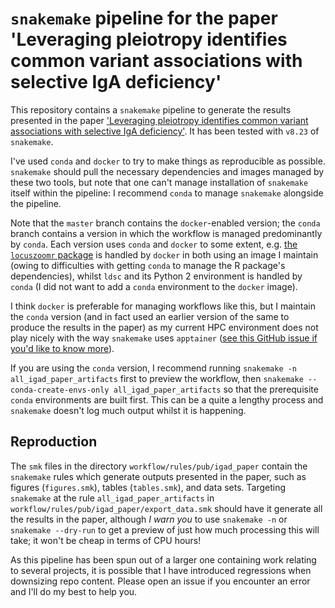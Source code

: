 # `snakemake` pipeline for the paper 'Leveraging pleiotropy identifies common variant associations with selective IgA deficiency'

This repository contains a `snakemake` pipeline to generate the results presented in the paper ['Leveraging pleiotropy identifies common variant associations with selective IgA deficiency'](https://github.com/twillis209/igad_paper_pipeline). It has been tested with `v8.23` of `snakemake`.

I've used `conda` and `docker` to try to make things as reproducible as possible. `snakemake` should pull the necessary dependencies and images managed by these two tools, but note that one can't manage installation of `snakemake` itself within the pipeline: I recommend `conda` to manage `snakemake` alongside the pipeline.

Note that the `master` branch contains the `docker`-enabled version; the `conda` branch contains a version in which the workflow is managed predominantly by `conda`. Each version uses `conda` and `docker` to some extent, e.g. [the `locuszoomr` package](https://github.com/myles-lewis/locuszoomr) is handled by `docker` in both using an image I maintain (owing to difficulties with getting `conda` to manage the R package's dependencies), whilst `ldsc` and its Python 2 environment is handled by `conda` (I did not want to add a `conda` environment to the `docker` image).

I think `docker` is preferable for managing workflows like this, but I maintain the `conda` version (and in fact used an earlier version of the same to produce the results in the paper) as my current HPC environment does not play nicely with the way `snakemake` uses `apptainer` ([see this GitHub issue if you'd like to know more](https://github.com/snakemake/snakemake/issues/2959)).

If you are using the `conda` version, I recommend running `snakemake -n all_igad_paper_artifacts` first to preview the workflow, then `snakemake --conda-create-envs-only all_igad_paper_artifacts` so that the prerequisite `conda` environments are built first. This can be a quite a lengthy process and `snakemake` doesn't log much output whilst it is happening.

## Reproduction

The `smk` files in the directory `workflow/rules/pub/igad_paper` contain the `snakemake` rules which generate outputs presented in the paper, such as figures (`figures.smk`), tables (`tables.smk`), and data sets. Targeting `snakemake` at the rule `all_igad_paper_artifacts` in `workflow/rules/pub/igad_paper/export_data.smk` should have it generate all the results in the paper, although *I warn you* to use `snakemake -n` or `snakemake --dry-run` to get a preview of just how much processing this will take; it won't be cheap in terms of CPU hours!

As this pipeline has been spun out of a larger one containing work relating to several projects, it is possible that I have introduced regressions when downsizing repo content. Please open an issue if you encounter an error and I'll do my best to help you.
